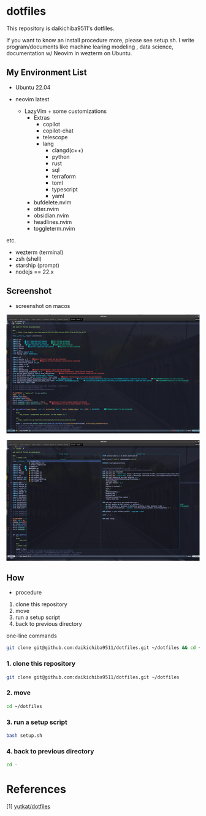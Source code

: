 # dotfiles

This repository is daikichiba9511's dotfiles.

If you want to know an install procedure more, please see setup.sh.
I write program/documents like machine learing modeling , data science, documentation w/ Neovim in wezterm on Ubuntu.

## My Environment List

- Ubuntu 22.04

- neovim latest
  - LazyVim + some customizations
    - Extras
      - copilot
      - copilot-chat
      - telescope
      - lang
        - clangd(c++)
        - python
        - rust
        - sql
        - terraform
        - toml
        - typescript
        - yaml
    - bufdelete.nvim
    - otter.nvim
    - obsidian.nvim
    - headlines.nvim
    - toggleterm.nvim

etc.

- wezterm (terminal)
- zsh (shell)
- starship (prompt)
- nodejs == 22.x

## Screenshot

- screenshot on macos

![screenshot-on-macos](./assets/neovim-tokyonight-20221124.png)

![screenshot-telescope-on-macos](./assets/neovim-tokyonight-telescope-20221124.png)

## How

- procedure

1. clone this repository
2. move
3. run a setup script
4. back to previous directory

one-line commands

```sh
git clone git@github.com:daikichiba9511/dotfiles.git ~/dotfiles && cd ~/dotfiles && bash setup.sh && cd -
```

### 1. clone this repository

```sh
git clone git@github.com:daikichiba9511/dotfiles.git ~/dotfiles
```

### 2. move

```sh
cd ~/dotfiles
```

### 3. run a setup script

```sh
bash setup.sh
```

### 4. back to previous directory

```sh
cd -
```

# References

[1] [yutkat/dotfiles](https://github.com/yutkat/dotfiles)

